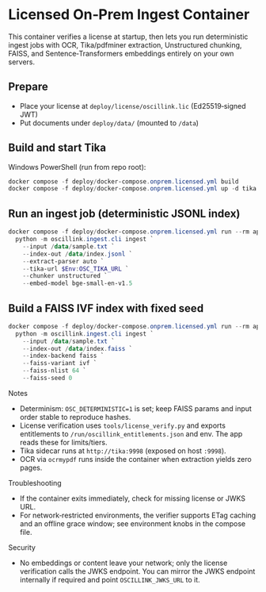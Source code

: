 # Licensed On‑Prem Ingest Container

This container verifies a license at startup, then lets you run deterministic ingest jobs with OCR, Tika/pdfminer extraction, Unstructured chunking, FAISS, and Sentence‑Transformers embeddings entirely on your own servers.

## Prepare
- Place your license at `deploy/license/oscillink.lic` (Ed25519‑signed JWT)
- Put documents under `deploy/data/` (mounted to `/data`)

## Build and start Tika

Windows PowerShell (run from repo root):
```powershell
docker compose -f deploy/docker-compose.onprem.licensed.yml build
docker compose -f deploy/docker-compose.onprem.licensed.yml up -d tika
```

## Run an ingest job (deterministic JSONL index)
```powershell
docker compose -f deploy/docker-compose.onprem.licensed.yml run --rm app `
  python -m oscillink.ingest.cli ingest `
    --input /data/sample.txt `
    --index-out /data/index.jsonl `
    --extract-parser auto `
    --tika-url $Env:OSC_TIKA_URL `
    --chunker unstructured `
    --embed-model bge-small-en-v1.5
```

## Build a FAISS IVF index with fixed seed
```powershell
docker compose -f deploy/docker-compose.onprem.licensed.yml run --rm app `
  python -m oscillink.ingest.cli ingest `
    --input /data/sample.txt `
    --index-out /data/index.faiss `
    --index-backend faiss `
    --faiss-variant ivf `
    --faiss-nlist 64 `
    --faiss-seed 0
```

Notes
- Determinism: `OSC_DETERMINISTIC=1` is set; keep FAISS params and input order stable to reproduce hashes.
- License verification uses `tools/license_verify.py` and exports entitlements to `/run/oscillink_entitlements.json` and env. The app reads these for limits/tiers.
- Tika sidecar runs at `http://tika:9998` (exposed on host `:9998`).
- OCR via `ocrmypdf` runs inside the container when extraction yields zero pages.

Troubleshooting
- If the container exits immediately, check for missing license or JWKS URL.
- For network‑restricted environments, the verifier supports ETag caching and an offline grace window; see environment knobs in the compose file.

Security
- No embeddings or content leave your network; only the license verification calls the JWKS endpoint. You can mirror the JWKS endpoint internally if required and point `OSCILLINK_JWKS_URL` to it.

